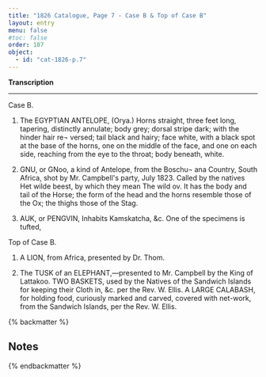 ```yaml
---
title: "1826 Catalogue, Page 7 - Case B & Top of Case B"
layout: entry
menu: false
#toc: false
order: 107
object:
  - id: "cat-1826-p.7"
---
```


**Transcription**

---


Case B.

1. The EGYPTIAN ANTELOPE, (Orya.)
Horns straight, three feet long, tapering, distinctly annulate;
body grey; dorsal stripe dark; with the hinder hair re¬
versed; tail black and hairy; face white, with a black
spot at the base of the horns, one on the middle of the
face, and one on each side, reaching from the eye to the
throat; body beneath, white.

2. GNU, or GNoo, a kind of Antelope, from the Boschu¬
ana Country, South Africa, shot by Mr. Campbell's
party, July 1823.
Called by the natives Het wilde beest, by which they mean
The wild ov. It has the body and tail of the Horse; the
form of the head and the horns resemble those of the Ox;
the thighs those of the Stag.

3. AUK, or PENGVIN,
Inhabits Kamskatcha, &c. One of the specimens is tufted,

Top of Case B.

1. A LION, from Africa, presented by Dr. Thom.

2. The TUSK of an ELEPHANT,—presented to Mr.
Campbell by the King of Lattakoo.
TWO BASKETS, used by the Natives of the Sandwich
Islands for keeping their Cloth in, &c. per the Rev.
W. Ellis.
A LARGE CALABASH, for holding food, curiously
marked and carved, covered with net-work, from the
Sandwich Islands, per the Rev. W. Ellis.

{% backmatter %}

## Notes

{% endbackmatter %}
